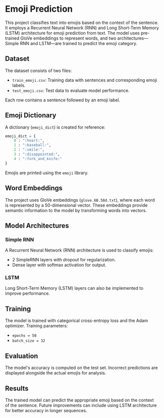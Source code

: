 # Emoji Prediction

This project classifies text into emojis based on the context of the sentence. It employs a Recurrent Neural Network (RNN) and Long Short-Term Memory (LSTM) architecture for emoji prediction from text. The model uses pre-trained GloVe embeddings to represent words, and two architectures—Simple RNN and LSTM—are trained to predict the emoji category.

## Dataset

The dataset consists of two files:
- `train_emoji.csv`: Training data with sentences and corresponding emoji labels.
- `test_emoji.csv`: Test data to evaluate model performance.

Each row contains a sentence followed by an emoji label.

## Emoji Dictionary

A dictionary (`emoji_dict`) is created for reference:
```python
emoji_dict = { 
    0 : ":heart:", 
    1 : ":baseball:", 
    2 : ":smile:", 
    3 : ":disappointed:", 
    4 : ":fork_and_knife:"
}
```

Emojis are printed using the `emoji` library.

## Word Embeddings

The project uses GloVe embeddings (`glove.6B.50d.txt`), where each word is represented by a 50-dimensional vector. These embeddings provide semantic information to the model by transforming words into vectors.

## Model Architectures

### Simple RNN
A Recurrent Neural Network (RNN) architecture is used to classify emojis:
- 2 SimpleRNN layers with dropout for regularization.
- Dense layer with softmax activation for output.

### LSTM
Long Short-Term Memory (LSTM) layers can also be implemented to improve performance.

## Training

The model is trained with categorical cross-entropy loss and the Adam optimizer. Training parameters:
- `epochs = 50`
- `batch_size = 32`

## Evaluation

The model's accuracy is computed on the test set. Incorrect predictions are displayed alongside the actual emojis for analysis.


## Results

The trained model can predict the appropriate emoji based on the context of the sentence. Future improvements can include using LSTM architecture for better accuracy in longer sequences.     

